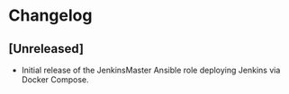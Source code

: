 # Changelog

## [Unreleased]

- Initial release of the JenkinsMaster Ansible role deploying Jenkins via Docker Compose.
